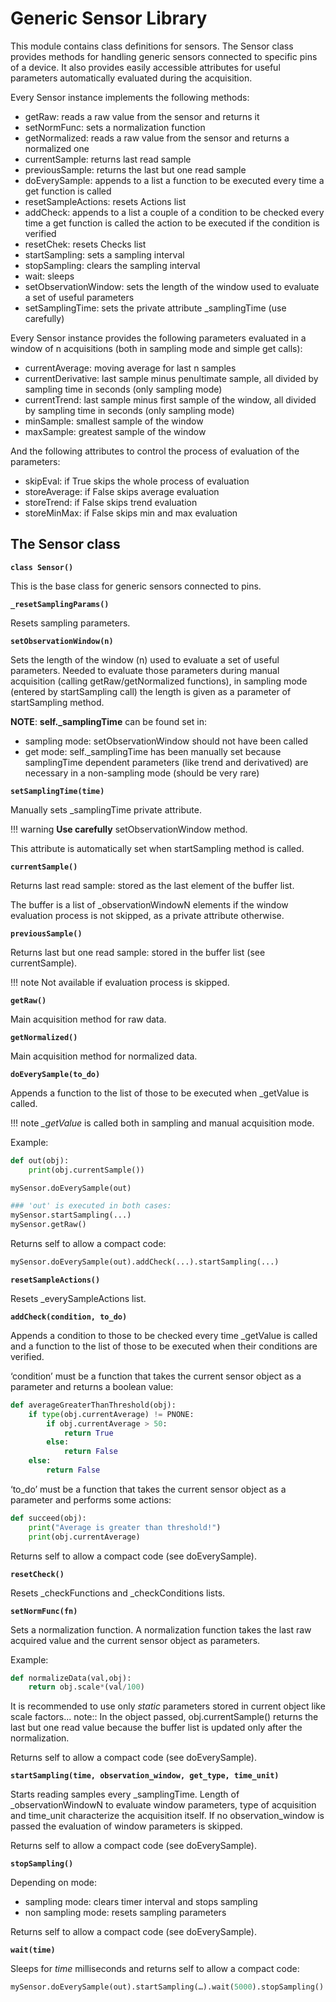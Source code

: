 # Generic Sensor Library

This module contains class definitions for sensors. The Sensor class provides methods for handling generic sensors connected to specific pins of a device. It also provides easily accessible attributes for useful parameters automatically evaluated during the acquisition.

Every Sensor instance implements the following methods:


* getRaw: reads a raw value from the sensor and returns it
* setNormFunc: sets a normalization function
* getNormalized: reads a raw value from the sensor and returns a normalized one
* currentSample: returns last read sample
* previousSample: returns the last but one read sample
* doEverySample: appends to a list a function to be executed every time a get function is called
* resetSampleActions: resets Actions list
* addCheck: appends to a list a couple of a condition to be checked every time a get function is called the action to be executed if the condition is verified
* resetChek: resets Checks list
* startSampling: sets a sampling interval
* stopSampling: clears the sampling interval
* wait: sleeps
* setObservationWindow: sets the length of the window used to evaluate a set of useful parameters
* setSamplingTime: sets the private attribute _samplingTime (use carefully)

Every Sensor instance provides the following parameters evaluated in a window of n acquisitions (both in sampling mode and simple get calls):


* currentAverage: moving average for last n samples
* currentDerivative: last sample minus penultimate sample, all divided by sampling time in seconds (only sampling mode)
* currentTrend: last sample minus first sample of the window, all divided by sampling time in seconds (only sampling mode)
* minSample: smallest sample of the window
* maxSample: greatest sample of the window

And the following attributes to control the process of evaluation of the parameters:


* skipEval: if True skips the whole process of evaluation
* storeAverage: if False skips average evaluation
* storeTrend: if False skips trend evaluation
* storeMinMax: if False skips min and max evaluation

## The Sensor class


**`class Sensor()`**

This is the base class for generic sensors connected to pins.


**`_resetSamplingParams()`**

Resets sampling parameters.


**`setObservationWindow(n)`**

Sets the length of the window (n) used to evaluate a set of useful parameters. Needed to evaluate those parameters during manual acquisition (calling getRaw/getNormalized functions), in sampling mode (entered by startSampling call) the length is given as a parameter of startSampling method.

**NOTE**: **self._samplingTime** can be found set in:


* sampling mode: setObservationWindow should not have been called
* get mode: self._samplingTime has been manually set because samplingTime dependent parameters (like trend and derivatived) are necessary in a non-sampling mode (should be very rare)


**`setSamplingTime(time)`**

Manually sets _samplingTime private attribute.

!!! warning
	**Use carefully** setObservationWindow method.

This attribute is automatically set when startSampling method is called.


**`currentSample()`**

Returns last read sample: stored as the last element of the buffer list.

The buffer is a list of _observationWindowN elements if the window evaluation process is not skipped, as a private attribute otherwise.


**`previousSample()`**

Returns last but one read sample: stored in the buffer list (see currentSample).

!!! note
	Not available if evaluation process is skipped.


**`getRaw()`**

Main acquisition method for raw data.


**`getNormalized()`**

Main acquisition method for normalized data.


**`doEverySample(to_do)`**

Appends a function to the list of those to be executed when _getValue is called.

!!! note
	*_getValue* is called both in sampling and manual acquisition mode.

Example:

```py
def out(obj):
    print(obj.currentSample())

mySensor.doEverySample(out)

### 'out' is executed in both cases:
mySensor.startSampling(...)
mySensor.getRaw()
```

Returns self to allow a compact code:

```py
mySensor.doEverySample(out).addCheck(...).startSampling(...)
```


**`resetSampleActions()`**

Resets _everySampleActions list.


**`addCheck(condition, to_do)`**

Appends a condition to those to be checked every time _getValue is called and a function to the list of those to be executed when their conditions are verified.

‘condition’ must be a function that takes the current sensor object as a parameter and returns a boolean value:

```py
def averageGreaterThanThreshold(obj):
    if type(obj.currentAverage) != PNONE:
        if obj.currentAverage > 50:
            return True
        else:
            return False
    else:
        return False
```

‘to_do’ must be a function that takes the current sensor object as a parameter and performs some actions:

```py
def succeed(obj):
    print("Average is greater than threshold!")
    print(obj.currentAverage)
```

Returns self to allow a compact code (see doEverySample).


**`resetCheck()`**

Resets _checkFunctions and _checkConditions lists.


**`setNormFunc(fn)`**

Sets a normalization function. A normalization function takes the last raw acquired value and the current sensor object as parameters.

Example:

```py
def normalizeData(val,obj):
    return obj.scale*(val/100)
```

It is recommended to use only *static* parameters stored in current object like scale factors... note:: In the object passed, obj.currentSample() returns the last but one read value because the buffer list is updated only after the normalization.

Returns self to allow a compact code (see doEverySample).


**`startSampling(time, observation_window, get_type, time_unit)`**

Starts reading samples every _samplingTime. Length of _observationWindowN to evaluate window parameters, type of acquisition and time_unit characterize the acquisition itself.
If no observation_window is passed the evaluation of window parameters is skipped.

Returns self to allow a compact code (see doEverySample).


**`stopSampling()`**

Depending on mode:


* sampling mode: clears timer interval and stops sampling
* non sampling mode: resets sampling parameters

Returns self to allow a compact code (see doEverySample).


**`wait(time)`**

Sleeps for *time* milliseconds and returns self to allow a compact code:

```py
mySensor.doEverySample(out).startSampling(…).wait(5000).stopSampling()
```
<!--stackedit_data:
eyJoaXN0b3J5IjpbLTE3OTI4NDE0MjNdfQ==
-->
